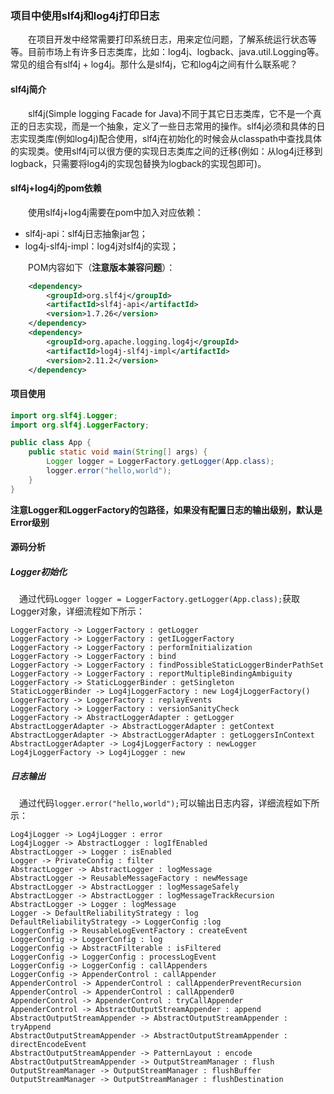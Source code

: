### 项目中使用slf4j和log4j打印日志

&emsp;&emsp;在项目开发中经常需要打印系统日志，用来定位问题，了解系统运行状态等等。目前市场上有许多日志类库，比如：log4j、logback、java.util.Logging等。常见的组合有slf4j + log4j。那什么是slf4j，它和log4j之间有什么联系呢？

#### slf4j简介

&emsp;&emsp;slf4j(Simple logging Facade for Java)不同于其它日志类库，它不是一个真正的日志实现，而是一个抽象，定义了一些日志常用的操作。slf4j必须和具体的日志实现类库(例如log4j)配合使用，slf4j在初始化的时候会从classpath中查找具体的实现类。使用slf4j可以很方便的实现日志类库之间的迁移(例如：从log4j迁移到logback，只需要将log4j的实现包替换为logback的实现包即可)。

#### slf4j+log4j的pom依赖

&emsp;&emsp;使用slf4j+log4j需要在pom中加入对应依赖：

* slf4j-api：slf4j日志抽象jar包；
* log4j-slf4j-impl：log4j对slf4j的实现；

&emsp;&emsp;POM内容如下（**注意版本兼容问题**）：

```xml
    <dependency>
        <groupId>org.slf4j</groupId>
        <artifactId>slf4j-api</artifactId>
        <version>1.7.26</version>
    </dependency>
    <dependency>
        <groupId>org.apache.logging.log4j</groupId>
        <artifactId>log4j-slf4j-impl</artifactId>
        <version>2.11.2</version>
    </dependency>
```

#### 项目使用

```java
import org.slf4j.Logger;
import org.slf4j.LoggerFactory;

public class App {
    public static void main(String[] args) {
        Logger logger = LoggerFactory.getLogger(App.class);
        logger.error("hello,world");
    }
}
```

**注意Logger和LoggerFactory的包路径，如果没有配置日志的输出级别，默认是Error级别**

#### 源码分析

##### Logger初始化

&emsp;通过代码`Logger logger = LoggerFactory.getLogger(App.class);`获取Logger对象，详细流程如下所示：

```sequence
LoggerFactory -> LoggerFactory : getLogger
LoggerFactory -> LoggerFactory : getILoggerFactory
LoggerFactory -> LoggerFactory : performInitialization
LoggerFactory -> LoggerFactory : bind
LoggerFactory -> LoggerFactory : findPossibleStaticLoggerBinderPathSet
LoggerFactory -> LoggerFactory : reportMultipleBindingAmbiguity
LoggerFactory -> StaticLoggerBinder : getSingleton
StaticLoggerBinder -> Log4jLoggerFactory : new Log4jLoggerFactory()
LoggerFactory -> LoggerFactory : replayEvents
LoggerFactory -> LoggerFactory : versionSanityCheck
LoggerFactory -> AbstractLoggerAdapter : getLogger
AbstractLoggerAdapter -> AbstractLoggerAdapter : getContext
AbstractLoggerAdapter -> AbstractLoggerAdapter : getLoggersInContext
AbstractLoggerAdapter -> Log4jLoggerFactory : newLogger
Log4jLoggerFactory -> Log4jLogger : new

```

##### 日志输出

&emsp;通过代码`logger.error("hello,world");`可以输出日志内容，详细流程如下所示：

```sequence
Log4jLogger -> Log4jLogger : error
Log4jLogger -> AbstractLogger : logIfEnabled
AbstractLogger -> Logger : isEnabled
Logger -> PrivateConfig : filter
AbstractLogger -> AbstractLogger : logMessage
AbstractLogger -> ReusableMessageFactory : newMessage
AbstractLogger -> AbstractLogger : logMessageSafely
AbstractLogger -> AbstractLogger : logMessageTrackRecursion
AbstractLogger -> Logger : logMessage
Logger -> DefaultReliabilityStrategy : log
DefaultReliabilityStrategy -> LoggerConfig :log
LoggerConfig -> ReusableLogEventFactory : createEvent
LoggerConfig -> LoggerConfig : log
LoggerConfig -> AbstractFilterable : isFiltered
LoggerConfig -> LoggerConfig : processLogEvent
LoggerConfig -> LoggerConfig : callAppenders
LoggerConfig -> AppenderControl : callAppender
AppenderControl -> AppenderControl : callAppenderPreventRecursion
AppenderControl -> AppenderControl : callAppender0
AppenderControl -> AppenderControl : tryCallAppender
AppenderControl -> AbstractOutputStreamAppender : append
AbstractOutputStreamAppender -> AbstractOutputStreamAppender : tryAppend
AbstractOutputStreamAppender -> AbstractOutputStreamAppender : directEncodeEvent
AbstractOutputStreamAppender -> PatternLayout : encode
AbstractOutputStreamAppender -> OutputStreamManager : flush
OutputStreamManager -> OutputStreamManager : flushBuffer
OutputStreamManager -> OutputStreamManager : flushDestination
```


